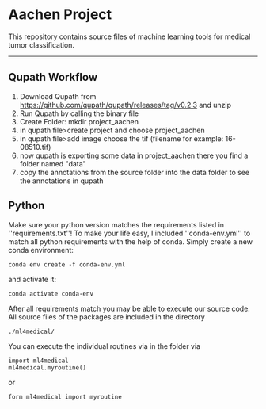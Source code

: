 #      Aachen Project 

This repository contains source files of machine learning tools for
medical tumor classification.

----------------------------------------------------------------------

## Qupath Workflow

1. Download Qupath from https://github.com/qupath/qupath/releases/tag/v0.2.3 and unzip
2. Run Qupath by calling the binary file
3. Create Folder: mkdir project_aachen
4. in qupath file>create project and choose project_aachen
5. in qupath file>add image choose the tif (filename for example: 16-08510.tif)
6. now qupath is exporting some data in project_aachen
    there you find a folder named "data"
7. copy the annotations from the source folder into the data folder to see the annotations in qupath

## Python

Make sure your python version matches the requirements listed in ''requirements.txt''!
To make your life easy, I included ''conda-env.yml'' to match all python requirements
with the help of conda. Simply create a new conda environment:

    conda env create -f conda-env.yml 

and activate it:

    conda activate conda-env

After all requirements match you may be able to execute our source code.
All source files of the packages are included in the directory
    
    ./ml4medical/

You can execute the individual routines via in the folder via
    
    import ml4medical 
    ml4medical.myroutine()
    
 or 
 
    form ml4medical import myroutine
